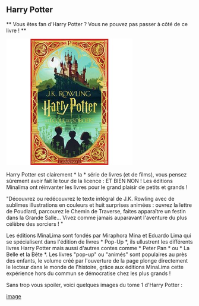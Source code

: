 ## Harry Potter

** Vous êtes fan d'Harry Potter ? Vous ne pouvez pas passer à côté de ce livre ! ** 

![image](images/HP.jpg)

Harry Potter est clairement * la * série de livres (et de films), vous pensez sûrement avoir fait le tour de la licence : ET BIEN NON ! 
Les éditions Minalima ont réinvanter les livres pour le grand plaisir de petits et grands ! 

"Découvrez ou redécouvrez le texte intégral de J.K. Rowling 
avec de sublimes illustrations en couleurs et huit surprises animées : 
ouvrez la lettre de Poudlard, parcourez le Chemin de Traverse, faites apparaître un festin dans la Grande Salle... 
Vivez comme jamais auparavant l'aventure du plus célèbre des sorciers ! "

Les éditions MinaLima sont fondés par Miraphora Mina et Eduardo Lima qui se spécialisent dans l'édition de livres * Pop-Up *, 
ils ullustrent les différents livres Harry Potter mais aussi d'autres contes comme * Peter Pan * ou * La Belle et la Bête *.
Les livres "pop-up" ou "animés" sont populaires au près des enfants, le volume créé par l'ouverture de la page plonge directement 
le lecteur dans le monde de l'histoire, grâce aux éditions MinaLima cette expérience hors du commun se démocratise chez les plus grands !

Sans trop vous spoiler, voici quelques images du tome 1 d'Harry Potter :

[image](images/ILLUhp.jpg)

